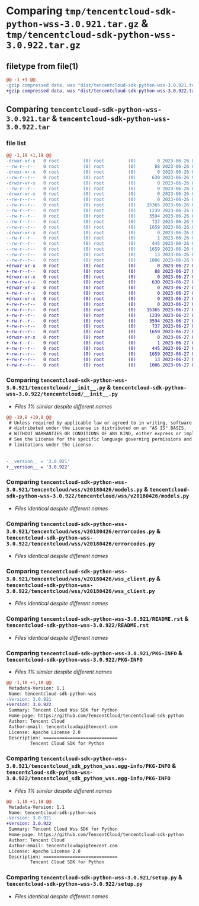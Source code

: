 # Comparing `tmp/tencentcloud-sdk-python-wss-3.0.921.tar.gz` & `tmp/tencentcloud-sdk-python-wss-3.0.922.tar.gz`

## filetype from file(1)

```diff
@@ -1 +1 @@
-gzip compressed data, was "dist/tencentcloud-sdk-python-wss-3.0.921.tar", last modified: Mon Jun 26 00:37:33 2023, max compression
+gzip compressed data, was "dist/tencentcloud-sdk-python-wss-3.0.922.tar", last modified: Tue Jun 27 00:38:11 2023, max compression
```

## Comparing `tencentcloud-sdk-python-wss-3.0.921.tar` & `tencentcloud-sdk-python-wss-3.0.922.tar`

### file list

```diff
@@ -1,19 +1,19 @@
-drwxr-xr-x   0 root         (0) root         (0)        0 2023-06-26 00:37:33.000000 tencentcloud-sdk-python-wss-3.0.921/
--rw-r--r--   0 root         (0) root         (0)       88 2023-06-26 00:37:33.000000 tencentcloud-sdk-python-wss-3.0.921/setup.cfg
-drwxr-xr-x   0 root         (0) root         (0)        0 2023-06-26 00:37:33.000000 tencentcloud-sdk-python-wss-3.0.921/tencentcloud/
--rw-r--r--   0 root         (0) root         (0)      630 2023-06-26 00:37:33.000000 tencentcloud-sdk-python-wss-3.0.921/tencentcloud/__init__.py
-drwxr-xr-x   0 root         (0) root         (0)        0 2023-06-26 00:37:33.000000 tencentcloud-sdk-python-wss-3.0.921/tencentcloud/wss/
--rw-r--r--   0 root         (0) root         (0)        0 2023-06-26 00:37:33.000000 tencentcloud-sdk-python-wss-3.0.921/tencentcloud/wss/__init__.py
-drwxr-xr-x   0 root         (0) root         (0)        0 2023-06-26 00:37:33.000000 tencentcloud-sdk-python-wss-3.0.921/tencentcloud/wss/v20180426/
--rw-r--r--   0 root         (0) root         (0)        0 2023-06-26 00:37:33.000000 tencentcloud-sdk-python-wss-3.0.921/tencentcloud/wss/v20180426/__init__.py
--rw-r--r--   0 root         (0) root         (0)    15365 2023-06-26 00:37:33.000000 tencentcloud-sdk-python-wss-3.0.921/tencentcloud/wss/v20180426/models.py
--rw-r--r--   0 root         (0) root         (0)     1239 2023-06-26 00:37:33.000000 tencentcloud-sdk-python-wss-3.0.921/tencentcloud/wss/v20180426/errorcodes.py
--rw-r--r--   0 root         (0) root         (0)     3594 2023-06-26 00:37:33.000000 tencentcloud-sdk-python-wss-3.0.921/tencentcloud/wss/v20180426/wss_client.py
--rw-r--r--   0 root         (0) root         (0)      737 2023-06-26 00:37:33.000000 tencentcloud-sdk-python-wss-3.0.921/README.rst
--rw-r--r--   0 root         (0) root         (0)     1659 2023-06-26 00:37:33.000000 tencentcloud-sdk-python-wss-3.0.921/PKG-INFO
-drwxr-xr-x   0 root         (0) root         (0)        0 2023-06-26 00:37:33.000000 tencentcloud-sdk-python-wss-3.0.921/tencentcloud_sdk_python_wss.egg-info/
--rw-r--r--   0 root         (0) root         (0)        1 2023-06-26 00:37:33.000000 tencentcloud-sdk-python-wss-3.0.921/tencentcloud_sdk_python_wss.egg-info/dependency_links.txt
--rw-r--r--   0 root         (0) root         (0)      445 2023-06-26 00:37:33.000000 tencentcloud-sdk-python-wss-3.0.921/tencentcloud_sdk_python_wss.egg-info/SOURCES.txt
--rw-r--r--   0 root         (0) root         (0)     1659 2023-06-26 00:37:33.000000 tencentcloud-sdk-python-wss-3.0.921/tencentcloud_sdk_python_wss.egg-info/PKG-INFO
--rw-r--r--   0 root         (0) root         (0)       13 2023-06-26 00:37:33.000000 tencentcloud-sdk-python-wss-3.0.921/tencentcloud_sdk_python_wss.egg-info/top_level.txt
--rw-r--r--   0 root         (0) root         (0)     1006 2023-06-26 00:37:33.000000 tencentcloud-sdk-python-wss-3.0.921/setup.py
+drwxr-xr-x   0 root         (0) root         (0)        0 2023-06-27 00:38:11.000000 tencentcloud-sdk-python-wss-3.0.922/
+-rw-r--r--   0 root         (0) root         (0)       88 2023-06-27 00:38:11.000000 tencentcloud-sdk-python-wss-3.0.922/setup.cfg
+drwxr-xr-x   0 root         (0) root         (0)        0 2023-06-27 00:38:11.000000 tencentcloud-sdk-python-wss-3.0.922/tencentcloud/
+-rw-r--r--   0 root         (0) root         (0)      630 2023-06-27 00:38:11.000000 tencentcloud-sdk-python-wss-3.0.922/tencentcloud/__init__.py
+drwxr-xr-x   0 root         (0) root         (0)        0 2023-06-27 00:38:11.000000 tencentcloud-sdk-python-wss-3.0.922/tencentcloud/wss/
+-rw-r--r--   0 root         (0) root         (0)        0 2023-06-27 00:38:11.000000 tencentcloud-sdk-python-wss-3.0.922/tencentcloud/wss/__init__.py
+drwxr-xr-x   0 root         (0) root         (0)        0 2023-06-27 00:38:11.000000 tencentcloud-sdk-python-wss-3.0.922/tencentcloud/wss/v20180426/
+-rw-r--r--   0 root         (0) root         (0)        0 2023-06-27 00:38:11.000000 tencentcloud-sdk-python-wss-3.0.922/tencentcloud/wss/v20180426/__init__.py
+-rw-r--r--   0 root         (0) root         (0)    15365 2023-06-27 00:38:11.000000 tencentcloud-sdk-python-wss-3.0.922/tencentcloud/wss/v20180426/models.py
+-rw-r--r--   0 root         (0) root         (0)     1239 2023-06-27 00:38:11.000000 tencentcloud-sdk-python-wss-3.0.922/tencentcloud/wss/v20180426/errorcodes.py
+-rw-r--r--   0 root         (0) root         (0)     3594 2023-06-27 00:38:11.000000 tencentcloud-sdk-python-wss-3.0.922/tencentcloud/wss/v20180426/wss_client.py
+-rw-r--r--   0 root         (0) root         (0)      737 2023-06-27 00:38:11.000000 tencentcloud-sdk-python-wss-3.0.922/README.rst
+-rw-r--r--   0 root         (0) root         (0)     1659 2023-06-27 00:38:11.000000 tencentcloud-sdk-python-wss-3.0.922/PKG-INFO
+drwxr-xr-x   0 root         (0) root         (0)        0 2023-06-27 00:38:11.000000 tencentcloud-sdk-python-wss-3.0.922/tencentcloud_sdk_python_wss.egg-info/
+-rw-r--r--   0 root         (0) root         (0)        1 2023-06-27 00:38:11.000000 tencentcloud-sdk-python-wss-3.0.922/tencentcloud_sdk_python_wss.egg-info/dependency_links.txt
+-rw-r--r--   0 root         (0) root         (0)      445 2023-06-27 00:38:11.000000 tencentcloud-sdk-python-wss-3.0.922/tencentcloud_sdk_python_wss.egg-info/SOURCES.txt
+-rw-r--r--   0 root         (0) root         (0)     1659 2023-06-27 00:38:11.000000 tencentcloud-sdk-python-wss-3.0.922/tencentcloud_sdk_python_wss.egg-info/PKG-INFO
+-rw-r--r--   0 root         (0) root         (0)       13 2023-06-27 00:38:11.000000 tencentcloud-sdk-python-wss-3.0.922/tencentcloud_sdk_python_wss.egg-info/top_level.txt
+-rw-r--r--   0 root         (0) root         (0)     1006 2023-06-27 00:38:11.000000 tencentcloud-sdk-python-wss-3.0.922/setup.py
```

### Comparing `tencentcloud-sdk-python-wss-3.0.921/tencentcloud/__init__.py` & `tencentcloud-sdk-python-wss-3.0.922/tencentcloud/__init__.py`

 * *Files 1% similar despite different names*

```diff
@@ -10,8 +10,8 @@
 # Unless required by applicable law or agreed to in writing, software
 # distributed under the License is distributed on an "AS IS" BASIS,
 # WITHOUT WARRANTIES OR CONDITIONS OF ANY KIND, either express or implied.
 # See the License for the specific language governing permissions and
 # limitations under the License.
 
 
-__version__ = '3.0.921'
+__version__ = '3.0.922'
```

### Comparing `tencentcloud-sdk-python-wss-3.0.921/tencentcloud/wss/v20180426/models.py` & `tencentcloud-sdk-python-wss-3.0.922/tencentcloud/wss/v20180426/models.py`

 * *Files identical despite different names*

### Comparing `tencentcloud-sdk-python-wss-3.0.921/tencentcloud/wss/v20180426/errorcodes.py` & `tencentcloud-sdk-python-wss-3.0.922/tencentcloud/wss/v20180426/errorcodes.py`

 * *Files identical despite different names*

### Comparing `tencentcloud-sdk-python-wss-3.0.921/tencentcloud/wss/v20180426/wss_client.py` & `tencentcloud-sdk-python-wss-3.0.922/tencentcloud/wss/v20180426/wss_client.py`

 * *Files identical despite different names*

### Comparing `tencentcloud-sdk-python-wss-3.0.921/README.rst` & `tencentcloud-sdk-python-wss-3.0.922/README.rst`

 * *Files identical despite different names*

### Comparing `tencentcloud-sdk-python-wss-3.0.921/PKG-INFO` & `tencentcloud-sdk-python-wss-3.0.922/PKG-INFO`

 * *Files 1% similar despite different names*

```diff
@@ -1,10 +1,10 @@
 Metadata-Version: 1.1
 Name: tencentcloud-sdk-python-wss
-Version: 3.0.921
+Version: 3.0.922
 Summary: Tencent Cloud Wss SDK for Python
 Home-page: https://github.com/TencentCloud/tencentcloud-sdk-python
 Author: Tencent Cloud
 Author-email: tencentcloudapi@tencent.com
 License: Apache License 2.0
 Description: ============================
         Tencent Cloud SDK for Python
```

### Comparing `tencentcloud-sdk-python-wss-3.0.921/tencentcloud_sdk_python_wss.egg-info/PKG-INFO` & `tencentcloud-sdk-python-wss-3.0.922/tencentcloud_sdk_python_wss.egg-info/PKG-INFO`

 * *Files 1% similar despite different names*

```diff
@@ -1,10 +1,10 @@
 Metadata-Version: 1.1
 Name: tencentcloud-sdk-python-wss
-Version: 3.0.921
+Version: 3.0.922
 Summary: Tencent Cloud Wss SDK for Python
 Home-page: https://github.com/TencentCloud/tencentcloud-sdk-python
 Author: Tencent Cloud
 Author-email: tencentcloudapi@tencent.com
 License: Apache License 2.0
 Description: ============================
         Tencent Cloud SDK for Python
```

### Comparing `tencentcloud-sdk-python-wss-3.0.921/setup.py` & `tencentcloud-sdk-python-wss-3.0.922/setup.py`

 * *Files identical despite different names*

